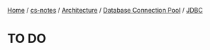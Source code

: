 [Home](https://mengxianbin.github.io) /
[cs-notes](https://mengxianbin.github.io/cs-notes/site) /
[Architecture](https://mengxianbin.github.io/cs-notes/site/Architecture) /
[Database Connection Pool](https://mengxianbin.github.io/cs-notes/site/Architecture/Database%20Connection%20Pool) /
[JDBC](https://mengxianbin.github.io/cs-notes/site/Architecture/Database%20Connection%20Pool/JDBC)

# TO DO
